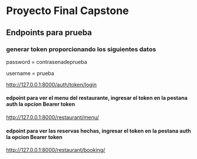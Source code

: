 # Proyecto Final Capstone
## Endpoints para prueba

### generar token proporcionando los siguientes datos
password = contrasenadeprueba


username = prueba

http://127.0.0.1:8000/auth/token/login

#### edpoint para ver el menu del restaurante, ingresar el token en la pestana auth la opcion Bearer token 
http://127.0.0.1:8000/restaurant/menu/

#### edpoint para ver las reservas hechas, ingresar el token en la pestana auth la opcion Bearer token 
http://127.0.0.1:8000/restaurant/booking/
